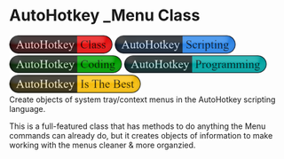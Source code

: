 # AutoHotkey _Menu Class
<div style="padding: 0;">
<img src="./images/AutoHotkey-Class.png" width="186" />
<img src="./images/AutoHotkey-Scripting.png" width="218" />
<img src="./images/AutoHotkey-Coding.png" width="203" />
<img src="./images/AutoHotkey-Programming.png" width="257" />
<img src="./images/AutoHotkey-Is-The-Best.png" width="237" />
</div>
Create objects of system tray/context menus in the AutoHotkey scripting language&#46;

This is a full-featured class that has methods to do anything the Menu commands can already do, but it creates objects of information to make working with the menus cleaner &amp; more organzied&#46;
